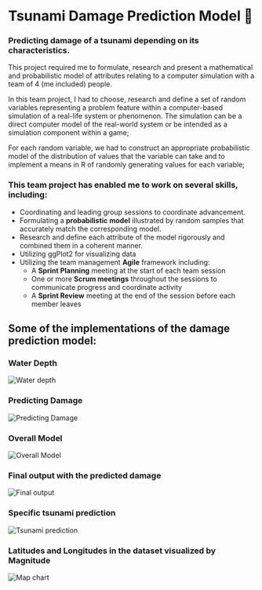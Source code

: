 # Tsunami Damage Prediction Model 🌊
### Predicting damage of a tsunami depending on its characteristics.
This project required me to formulate, research and present a mathematical and probabilistic model of attributes relating to a computer simulation with a team of 4 (me included) people.

In this team project, I had to choose, research and define a set of random variables representing a problem feature within a computer-based simulation of a real-life system or phenomenon. The simulation can be a direct computer model of the real-world system or be intended as a simulation component within a game;

For each random variable, we had to construct an appropriate probabilistic model of the distribution of values that the variable can take and to implement a means in R of randomly generating values for each variable;

### This team project has enabled me to work on several skills, including:
- Coordinating and leading group sessions to coordinate advancement.
- Formulating a **probabilistic model** illustrated by random samples that accurately match the corresponding model.
- Research and define each attribute of the model rigorously and combined them in a coherent manner.
- Utilizing ggPlot2 for visualizing data
- Utilizing the team management **Agile** framework including:
  - A **Sprint Planning** meeting at the start of each team session
  - One or more **Scrum meetings** throughout the sessions to communicate progress and coordinate activity
  - A **Sprint Review** meeting at the end of the session before each member leaves

## Some of the implementations of the damage prediction model:

### Water Depth
![Water depth](https://abload.de/img/waterdepthrzjqg.png)

### Predicting Damage
![Predicting Damage](https://abload.de/img/predictingdamage5ljg9.png)

### Overall Model
![Overall Model](https://abload.de/img/overall_modelvskkl.png)

### Final output with the predicted damage
![Final output](https://abload.de/img/rgnoutputcgk89.png)

### Specific tsunami prediction
![Tsunami prediction](https://abload.de/img/extramgkgh.png)

### Latitudes and Longitudes in the dataset visualized by Magnitude
![Map chart](https://abload.de/img/22a9b9b2-3cbf-40e4-91i3j85.png)
